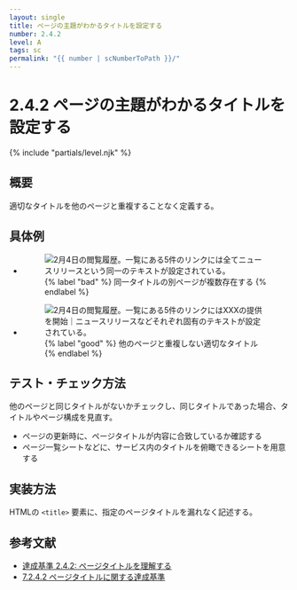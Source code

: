 ```yaml
---
layout: single
title: ページの主題がわかるタイトルを設定する
number: 2.4.2
level: A
tags: sc
permalink: "{{ number | scNumberToPath }}/"
---
```


# 2.4.2 ページの主題がわかるタイトルを設定する

{% include "partials/level.njk" %}

## 概要

適切なタイトルを他のページと重複することなく定義する。

## 具体例

<ul class="Figurelist">
<li>
<figure>
<img src="/img/2/4/2/2.4.2_1.svg" alt="2月4日の閲覧履歴。一覧にある5件のリンクには全てニュースリリースという同一のテキストが設定されている。" />
<figcaption>
{% label "bad" %}
同一タイトルの別ページが複数存在する
{% endlabel %}
</figcaption>
</figure>
</li>
<li>
<figure>
<img src="/img/2/4/2/2.4.2_2.svg" alt="2月4日の閲覧履歴。一覧にある5件のリンクにはXXXの提供を開始｜ニュースリリースなどそれぞれ固有のテキストが設定されている。" />
<figcaption>
{% label "good" %}
他のページと重複しない適切なタイトル
{% endlabel %}
</figcaption>
</figure>
</li>
</ul>

## テスト・チェック方法

他のページと同じタイトルがないかチェックし、同じタイトルであった場合、タイトルやページ構成を見直す。

- ページの更新時に、ページタイトルが内容に合致しているか確認する
- ページ一覧シートなどに、サービス内のタイトルを俯瞰できるシートを用意する

## 実装方法

HTMLの `<title>` 要素に、指定のページタイトルを漏れなく記述する。

## 参考文献

- [達成基準 2.4.2: ページタイトルを理解する](https://waic.jp/docs/WCAG21/Understanding/page-titled.html)
- [7.2.4.2 ページタイトルに関する達成基準](http://waic.jp/docs/jis2010/test-guidelines/201211/icl-7.2.4.2.html)

